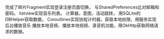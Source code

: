 完成了碎片Fragment实现登录注册页面切换， 与SharedPreferences比对邮箱和密码。
listview实现音乐列表。
计算器，意图，活动跳转，
用SQLite的DBHelper获取数据，
Coroutlines实现协程计时器，获取本地权限，用服务实现后台播放音乐
播放本地音频、播放本地视频、录音机功能，用OkHttp获取网络请求的数据。
